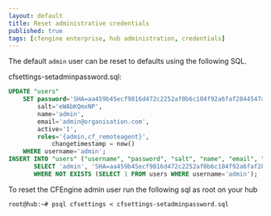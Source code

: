 ```yaml
---
layout: default
title: Reset administrative credentials
published: true
tags: [cfengine enterprise, hub administration, credentials]
---
```


The default `admin` user can be reset to defaults using the following SQL.

cfsettings-setadminpassword.sql:

```sql
UPDATE "users"
	SET password='SHA=aa459b45ecf9816d472c2252af0b6c104f92a6faf2844547a03338e42e426f52',
	    salt='eWAbKQmxNP',
	    name='admin',
	    email='admin@organisation.com',
	    active='1',
	    roles='{admin,cf_remoteagent}',
            changetimestamp = now()
	WHERE username='admin';
INSERT INTO "users" ("username", "password", "salt", "name", "email", "external", "active", "roles", "changetimestamp")
       SELECT 'admin', 'SHA=aa459b45ecf9816d472c2252af0b6c104f92a6faf2844547a03338e42e426f52', 'eWAbKQmxNP', 'admin',  'admin@organisation.com', false, '1',  '{admin,cf_remoteagent}', now()
       WHERE NOT EXISTS (SELECT 1 FROM users WHERE username='admin');
```

To reset the CFEngine admin user run the following sql as root on your hub

```console
root@hub:~# psql cfsettings < cfsettings-setadminpassword.sql
```

